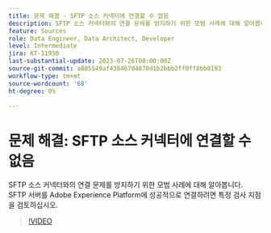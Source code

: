 ```yaml
---
title: 문제 해결 - SFTP 소스 커넥터에 연결할 수 없음
description: SFTP 소스 커넥터와의 연결 문제를 방지하기 위한 모범 사례에 대해 알아봅니다. SFTP 서버를 Adobe Experience Platform에 성공적으로 연결하려면 특정 검사 지점을 검토하십시오.
feature: Sources
role: Data Engineer, Data Architect, Developer
level: Intermediate
jira: KT-11950
last-substantial-update: 2023-07-26T00:00:00Z
source-git-commit: a805549af43846704870d1b2bbb2ff0ff8bb0193
workflow-type: tm+mt
source-wordcount: '68'
ht-degree: 0%

---
```


# 문제 해결: SFTP 소스 커넥터에 연결할 수 없음

SFTP 소스 커넥터와의 연결 문제를 방지하기 위한 모범 사례에 대해 알아봅니다. SFTP 서버를 Adobe Experience Platform에 성공적으로 연결하려면 특정 검사 지점을 검토하십시오.

>[!VIDEO](https://video.tv.adobe.com/v/3416134?learn=on)
